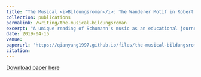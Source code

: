 ```yaml
---
title: "The Musical <i>Bildungsroman</i>: The Wanderer Motif in Robert Schumann's Piano Compositions"
collection: publications
permalink: /writing/the-musical-bildungsroman
excerpt: "A unique reading of Schumann's music as an educational journey rooted in 19th-century German Romanticism and its modern reinterpretations."
date: 2019-04-15
venue: 
paperurl: 'https://qianyang1997.github.io/files/the-musical-bildungsroman.pdf'
citation: 
---
```


[Download paper here](https://qianyang1997.github.io/files/the-musical-bildungsroman.pdf)

